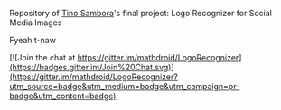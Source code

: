 Repository of [Tino Sambora](https://github.com/tsambora)'s final project: Logo Recognizer for Social Media Images

Fyeah t-naw


[![Join the chat at https://gitter.im/mathdroid/LogoRecognizer](https://badges.gitter.im/Join%20Chat.svg)](https://gitter.im/mathdroid/LogoRecognizer?utm_source=badge&utm_medium=badge&utm_campaign=pr-badge&utm_content=badge)
